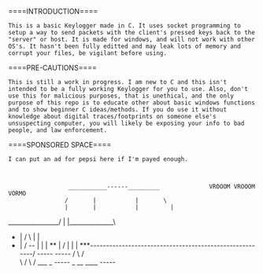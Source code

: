 
====INTRODUCTION====

	This is a basic Keylogger made in C. It uses socket programming to setup a way to send packets with the client's pressed keys back to the "server" or host. It is made for windows, and will not work with other OS's. It hasn't been fully editted and may leak lots of memory and corrupt your files, be vigilant before using.



====PRE-CAUTIONS====

	This is still a work in progress. I am new to C and this isn't intended to be a fully working Keylogger for you to use. Also, don't use this for malicious purposes, that is unethical, and the only purpose of this repo is to educate other about basic windows functions and to show beginner C ideas/methods. If you do use it without knowledge about digital traces/footprints on someone else's unsuspecting computer, you will likely be exposing your info to bad people, and law enforcement.



====SPONSORED SPACE====

	I can put an ad for pepsi here if I'm payed enough.



                     ___________------_________              VROOOM VROOOM VORMO
		        	/		|			|		\
   	   	            |		|			|		  |
   ________________/		|			|______________\
*  |						/			\			       | |
*  |					   /	  --	|			       | |
** |					  /				|		    	   | |
 ***--------------------------------------------------------/
          -----                   	  	         ----- 
         /     \           		                /     \
         \     /                 	  	        \     /
   ___  _ -----                       _ __  ____ -----